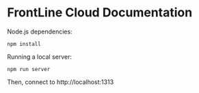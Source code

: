 # FrontLine Cloud Documentation

Node.js dependencies:

```
npm install
```

Running a local server:

```
npm run server
```

Then, connect to http://localhost:1313
